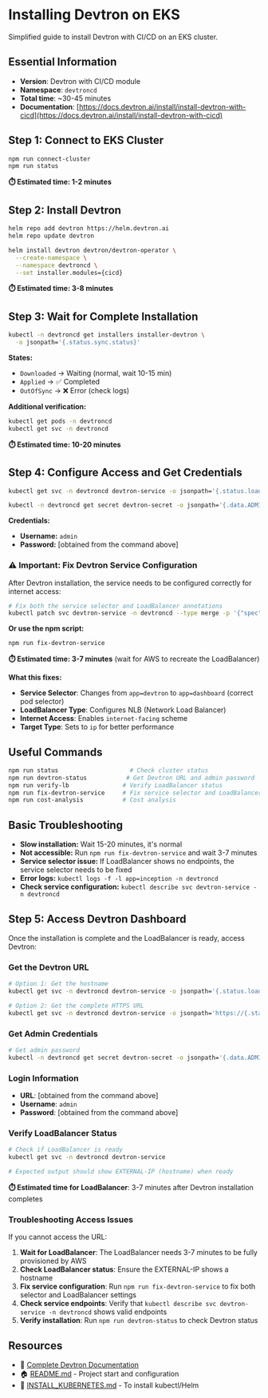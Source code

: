 # Installing Devtron on EKS

Simplified guide to install Devtron with CI/CD on an EKS cluster.

## Essential Information

- **Version**: Devtron with CI/CD module
- **Namespace**: `devtroncd`
- **Total time**: ~30-45 minutes
- **Documentation**: [https://docs.devtron.ai/install/install-devtron-with-cicd](https://docs.devtron.ai/install/install-devtron-with-cicd)

## Step 1: Connect to EKS Cluster

```bash
npm run connect-cluster
npm run status
```

**⏱️ Estimated time: 1-2 minutes**

## Step 2: Install Devtron

```bash
helm repo add devtron https://helm.devtron.ai
helm repo update devtron

helm install devtron devtron/devtron-operator \
  --create-namespace \
  --namespace devtroncd \
  --set installer.modules={cicd}
```

**⏱️ Estimated time: 3-8 minutes**

## Step 3: Wait for Complete Installation

```bash
kubectl -n devtroncd get installers installer-devtron \
  -o jsonpath='{.status.sync.status}'
```

**States:**
- `Downloaded` → Waiting (normal, wait 10-15 min)
- `Applied` → ✅ Completed
- `OutOfSync` → ❌ Error (check logs)

**Additional verification:**
```bash
kubectl get pods -n devtroncd
kubectl get svc -n devtroncd
```

**⏱️ Estimated time: 10-20 minutes**

## Step 4: Configure Access and Get Credentials

```bash
kubectl get svc -n devtroncd devtron-service -o jsonpath='{.status.loadBalancer.ingress[0].hostname}'

kubectl -n devtroncd get secret devtron-secret -o jsonpath='{.data.ADMIN_PASSWORD}' | base64 -d
```

**Credentials:**
- **Username:** `admin`
- **Password:** [obtained from the command above]

### ⚠️ Important: Fix Devtron Service Configuration

After Devtron installation, the service needs to be configured correctly for internet access:

```bash
# Fix both the service selector and LoadBalancer annotations
kubectl patch svc devtron-service -n devtroncd --type merge -p '{"spec":{"selector":{"app":"dashboard"}},"metadata":{"annotations":{"service.beta.kubernetes.io/aws-load-balancer-type":"nlb","service.beta.kubernetes.io/aws-load-balancer-scheme":"internet-facing","service.beta.kubernetes.io/aws-load-balancer-nlb-target-type":"ip"}}}'
```

**Or use the npm script:**
```bash
npm run fix-devtron-service
```

**⏱️ Estimated time: 3-7 minutes** (wait for AWS to recreate the LoadBalancer)

**What this fixes:**
- **Service Selector**: Changes from `app=devtron` to `app=dashboard` (correct pod selector)
- **LoadBalancer Type**: Configures NLB (Network Load Balancer)
- **Internet Access**: Enables `internet-facing` scheme
- **Target Type**: Sets to `ip` for better performance

## Useful Commands

```bash
npm run status                    # Check cluster status
npm run devtron-status           # Get Devtron URL and admin password
npm run verify-lb               # Verify LoadBalancer status
npm run fix-devtron-service     # Fix service selector and LoadBalancer config
npm run cost-analysis           # Cost analysis
```

## Basic Troubleshooting

- **Slow installation:** Wait 15-20 minutes, it's normal
- **Not accessible:** Run `npm run fix-devtron-service` and wait 3-7 minutes
- **Service selector issue:** If LoadBalancer shows no endpoints, the service selector needs to be fixed
- **Error logs:** `kubectl logs -f -l app=inception -n devtroncd`
- **Check service configuration:** `kubectl describe svc devtron-service -n devtroncd`

## Step 5: Access Devtron Dashboard

Once the installation is complete and the LoadBalancer is ready, access Devtron:

### Get the Devtron URL

```bash
# Option 1: Get the hostname
kubectl get svc -n devtroncd devtron-service -o jsonpath='{.status.loadBalancer.ingress[0].hostname}'

# Option 2: Get the complete HTTPS URL
kubectl get svc -n devtroncd devtron-service -o jsonpath='https://{.status.loadBalancer.ingress[0].hostname}'
```

### Get Admin Credentials

```bash
# Get admin password
kubectl -n devtroncd get secret devtron-secret -o jsonpath='{.data.ADMIN_PASSWORD}' | base64 -d
```

### Login Information

- **URL**: [obtained from the command above]
- **Username**: `admin`
- **Password**: [obtained from the command above]

### Verify LoadBalancer Status

```bash
# Check if LoadBalancer is ready
kubectl get svc -n devtroncd devtron-service

# Expected output should show EXTERNAL-IP (hostname) when ready
```

**⏱️ Estimated time for LoadBalancer**: 3-7 minutes after Devtron installation completes

### Troubleshooting Access Issues

If you cannot access the URL:

1. **Wait for LoadBalancer**: The LoadBalancer needs 3-7 minutes to be fully provisioned by AWS
2. **Check LoadBalancer status**: Ensure the EXTERNAL-IP shows a hostname
3. **Fix service configuration**: Run `npm run fix-devtron-service` to fix both selector and LoadBalancer settings
4. **Check service endpoints**: Verify that `kubectl describe svc devtron-service -n devtroncd` shows valid endpoints
5. **Verify installation**: Run `npm run devtron-status` to check Devtron status

## Resources

- 📖 [Complete Devtron Documentation](https://docs.devtron.ai/)
- 🏠 [README.md](README.md) - Project start and configuration
- 🔧 [INSTALL_KUBERNETES.md](INSTALL_KUBERNETES.md) - To install kubectl/Helm
